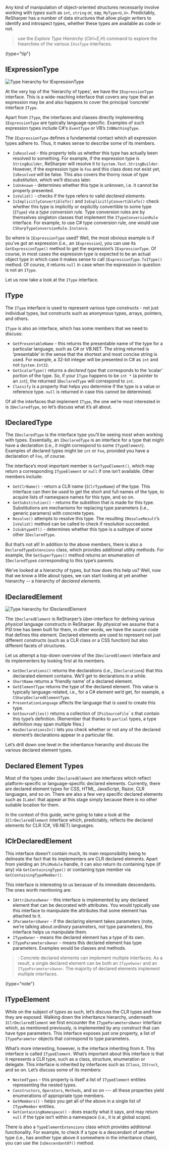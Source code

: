 [//]: # (title: Type System)



Any kind of manipulation of object-oriented structures necessarily involve working with _types_ such as `int`, `string` or, say, `MyType<U,V>`. Predictably, ReSharper has a number of data structures that allow plugin writers to identify and introspect types, whether these types are available as code or not.

 >  use the _Explore Type Hierarchy_ (*Ctrl+E,H*) command to explore the hiearchies of the various `IXxxType` interfaces.
 >
 {type="tip"}

## IExpressionType

![Type hierarchy for IExpressionType](iexpressiontype_hierarchy.png)

At the very top of the ‘hierarchy of types’, we have the `IExpressionType` interface. This is a wide-reaching interface that covers any type that an expression may be and also happens to cover the principal ‘concrete’ interface `IType`.

Apart from `IType`, the interfaces and classes directly implementing `IExpressionType` are typically language-specific. Examples of such expression types include C#‘s `EventType` or VB’s `IVBNothingType`.

The `IExpressionType` defines a fundamental contact which all expression types adhere to. Thus, it makes sense to describe some of its members.

* `IsResolved` - this property tells us whether this type has actually been resolved to something. For example, if the expression type is `StringBuilder`, ReSharper will resolve it to `System.Text.StringBuilder`. However, if the expression type is `Foo` and this class does not exist yet, `IsResolved` will be false. This also covers the thorny issue of _type substitution_, which we’ll discuss later.
* `IsUnknown` - determines whether this type is unknown, i.e. it cannot be properly presented.
* `IsValid()` - checks if the type refers to valid _declared elements_.
* `IsImplicitlyConvertibleTo()` and `IsExplicitlyConvertibleTo()` check whether this type is implicitly or explicitly convertible to some type (`IType`) via a _type conversion rule_. Type conversion rules are by themselves singleton classes that implement the `ITypeConversionRule` interface. For example, to use C# type conversion rule, one would use `CSharpTypeConversionRule.Instance`.

So where is `IExpressionType` used? Well, the most obvious example is if you’ve got an expression (i.e., an `IExpression`), you can use its `GetExpressionType()` method to get the expression’s `IExpressionType`. Of course, in most cases the expression type is expected to be an actual object type in which case it makes sense to call `IExpressionType.ToIType()` method. Of course, it returns `null` in case when the expression in question is not an `IType`.

Let us now take a look at the `IType` interface.

## IType

The `IType` interface is used to represent various type constructs - not just individual types, but constructs such as anonymous types, arrays, pointers, and others.

`IType` is also an interface, which has some members that we need to discuss:

* `GetPresentableName` - this returns the presentable name of the type for a particular language, such as C# or VB.NET. The string returned is ’presentable’ in the sense that the shortest and most concise string is used. For example, a 32-bit integer will be presented in C# as `int` and not `System.Int32`.
* `GetScalarType()` returns a _declared type_ that corresponds to the ’scalar’ portion of the type. So, if your `IType` happens to be `int *` (a pointer to an `int`), the returned `IDeclaredType` will correspond to `int`.
* `Classify` is a property that helps you determine if the type is a value or reference type. `null` is returned in case this cannot be determined.

Of all the interfaces that implement `IType`, the one we’re most interested in is `IDeclaredType`, so let’s discuss what it’s all about.

## IDeclaredType

The `IDeclaredType` is the interface type you’ll be seeing most when working with types. Essentially, an `IDeclaredType` is an interface for a type that might have a declaration (i.e., it might correspond to some `ITypeElement`). Examples of declared types might be `int` or `Foo`, provided you have a declaration of `Foo`, of course.

The interface’s most important member is `GetTypeElement()`, which may return a corresponding `ITypeElement` or `null` if one isn’t available. Other members include:

* `GetClrName()` - return a CLR name (`IClrTypeName`) of the type. This interface can then be used to get the short and full names of the type, to acquire lists of namespace names for this type, and so on.
* `GetSubstitution()` - returns the substition that is made for this type. Substitutions are mechanisms for replacing type parameters (i.e., generic paramers) with concrete types.
* `Resolve()` attempts to resolve this type. The resulting `IResolveResult`’s `IsValid()` method can be called to check if resolution succeeded.
* `IsSubtypeOf()` - determines whether this type is a subtype of some other `IDeclaredType`.

But that’s not all! In addition to the above members, there is also a `DeclaredTypeExtensions` class, which provides additional utility methods. For example, the `GetSuperTypes()` method returns an enumeration of `IDeclaredType`s corresponding to this type’s parents.

We’ve looked at a hierarchy of types, but how does this help us? Well, now that we know a little about types, we can start looking at yet another hierarchy -\- a hierarchy of _declared elements_.

## IDeclaredElement

![Type hierarchy for IDeclaredElement](ideclaredelement_hierarchy.png)

The `IDeclaredElement` is ReSharper’s über-interface for defining various _physical_ language constructs in ReSharper. By _physical_ we assume that a PSI tree has been built for them, in other words, we have the source code that defines this element. Declared elements are used to represent not just different constructs (such as a CLR class or a CSS function) but also different facets of structures.

Let us attempt a top-down overview of the `IDeclaredElement` interface and its implementers by looking first at its members.

* `GetDeclarations()` returns the declarations (i.e., `IDeclaration`s) that this declarated element contains. We’ll get to declarations in a while.
* `ShortName` returns a ‘friendly name’ of a declared element.
* `GetElementType` returns the type of the declared element. This value is typically language-related, i.e., for a C# element we’d get, for example, a `CSharpDeclaredElementType`.
* `PresentationLanguage` affects the language that is used to create this type.
* `GetSourceFiles()` returns a collection of `IPsiSourceFile`\` s that contain this type’s definition. (Remember that thanks to `partial` types, a type definition may span multiple files.)
* `HasDeclarationsIn()` lets you check whether or not any of the declared element’s declarations appear in a particular file.

Let’s drill down one level in the inheritance hierarchy and discuss the various declared element types.

## Declared Element Types

Most of the types under `IDeclaredElement` are interfaces which reflect platform-specific or language-specific declared elements. Currently, there are declared element types for CSS, HTML, JavaScript, Razor, CLR languages, and so on. There are also a few very specific declared elements such as `ILabel` that appear at this stage simply because there is no other suitable location for them.

In the context of this guide, we’re going to take a look at the `IClrDeclaredElement` interface which, predictably, reflects the declared elements for CLR (C#, VB.NET) languages.

## IClrDeclaredElement

This interface doesn’t contain much, its main responsibility being to delineate the fact that its implementers are CLR declared elements. Apart from yielding an `IPsiModule` handle, it can also return its containing type (if any) via `GetContainingType()` or containing type member via `GetContainingTypeMember()`.

This interface is interesting to us because of its immediate descendants. The ones worth mentioning are:

* `IAttributesOwner` - this interface is implemented by any declared element that can be decorated with attributes. You would typically use this interface to manipulate the attributes that some element has attached to it.
* `IParametersOwner` - if the declaring element takes parameters (note, we’re talking about _ordinary_ parameters, not type parameters), this interface helps us manipulate them.
* `ITypeOwner` - means the declared element has a type of its own.
* `ITypeParametersOwner` - means this declared element has type parameters. Examples would be classes and methods.

 > : Concrete declared elements can implement multiple interfaces. As a result, a single declared element can be both an `ITypeOwner` and an `ITypeParametersOwner`. The majority of declared elements implement multiple interfaces.
 >
 {type="note"}

## ITypeElement

While on the subject of _types_ as such, let’s discuss the CLR types and how they are exposed. Walking down the inheritance hierarchy, underneath `IClrDeclaredElement` we first encounter the `ITypeParametersOwner` interface which, as mentioned previously, is implemented by any construct that can have type parameters. This interface exposes just one property, a list of `ITypeParameter` objects that correspond to type parameters.

What’s more interesting, however, is the interface inheriting from it. This interface is called `ITypeElement`. What’s important about this interface is that it represents a CLR type, such as a class, structure, enumeration or delegate. This interface is inherited by interfaces such as `IClass`, `IStruct`, and so on. Let’s discuss some of its members:

* `NestedTypes` - this property is itself a list of `ITypeElement` entities representing the nested types.
* `Constructors`, `Operators`, `Methods`, and so on --\- all these properties yield enumerations of appropriate type members.
* `GetMembers()` - helps you get all of the above in a single list of `ITypeMember` entities.
* `GetContainingNamespace()` - does exactly what it says, and may return `null` if the type isn’t within a namespace (i.e., it is at global scope).

There is also a `TypeElementExtensions` class which provides additional functionality. For example, to check if a type is a descendant of another type (i.e., has another type above it somewhere in the inheritance chain), you can use the `IsDescendantOf()` method.